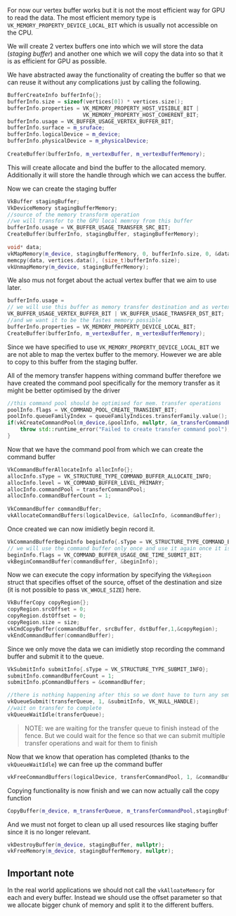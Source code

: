 For now our vertex buffer works but it is not the most efficient way for GPU to read the data. The most efficient memory type is `VK_MEMORY_PROPERTY_DEVICE_LOCAL_BIT` which is usually not accessible on the CPU. 

We will create 2 vertex buffers one into which we will store the data (*staging buffer*) and another one which we will copy the data into so that it is as efficient for GPU as possible.

We have abstracted away the functionality of creating the buffer so that we can reuse it without any complications just by calling the following.

```c++
BufferCreateInfo bufferInfo{};  
bufferInfo.size = sizeof(vertices[0]) * vertices.size();  
bufferInfo.properties = VK_MEMORY_PROPERTY_HOST_VISIBLE_BIT |  
                        VK_MEMORY_PROPERTY_HOST_COHERENT_BIT;  
bufferInfo.usage = VK_BUFFER_USAGE_VERTEX_BUFFER_BIT;  
bufferInfo.surface = m_sruface;  
bufferInfo.logicalDevice = m_device;  
bufferInfo.physicalDevice = m_physicalDevice;  
  
CreateBuffer(bufferInfo, m_vertexBuffer, m_vertexBufferMemory);
```

This will create allocate and bind the buffer to the allocated memory. Additionally it will store the handle through which we can access the buffer. 

Now we can create the staging buffer

```c++
VkBuffer stagingBuffer;  
VkDeviceMemory stagingBufferMemory;
//source of the memory transform operation
//we will transfor to the GPU local memroy from this buffer
bufferInfo.usage = VK_BUFFER_USAGE_TRANSFER_SRC_BIT;  
CreateBuffer(bufferInfo, stagingBuffer, stagingBufferMemory);  
  
void* data;  
vkMapMemory(m_device, stagingBufferMemory, 0, bufferInfo.size, 0, &data);  
memcpy(data, vertices.data(), (size_t)bufferInfo.size);  
vkUnmapMemory(m_device, stagingBufferMemory);
```

We also mus not forget about the actual vertex buffer that we aim to use later. 

```c++
bufferInfo.usage =
// we will use this buffer as memory transfer destination and as vertex buffer at once
VK_BUFFER_USAGE_VERTEX_BUFFER_BIT | VK_BUFFER_USAGE_TRANSFER_DST_BIT;
//and we want it to be the fastes memory possible
bufferInfo.properties = VK_MEMORY_PROPERTY_DEVICE_LOCAL_BIT;  
CreateBuffer(bufferInfo, m_vertexBuffer, m_vertexBufferMemory);
```

Since we have specified to use `VK_MEMORY_PROPERTY_DEVICE_LOCAL_BIT` we are not able to map the vertex buffer to the memory. However we are able to copy to this buffer from the staging buffer. 

All of the memory transfer happens withing command buffer therefore we have created the command pool specifically for the memory transfer as it might be better optimised by the driver 

```c++
//this command pool should be optimised for mem. transfer operations
poolInfo.flags = VK_COMMAND_POOL_CREATE_TRANSIENT_BIT;  
poolInfo.queueFamilyIndex = queueFamilyIndices.transferFamily.value();  
if(vkCreateCommandPool(m_device,&poolInfo, nullptr, &m_transferCommandPool) != VK_SUCCESS) {  
    throw std::runtime_error("Failed to create transfer command pool");  
}
```

Now that we have the command pool from which we can create the command buffer

```c++
VkCommandBufferAllocateInfo allocInfo{};  
allocInfo.sType = VK_STRUCTURE_TYPE_COMMAND_BUFFER_ALLOCATE_INFO;  
allocInfo.level = VK_COMMAND_BUFFER_LEVEL_PRIMARY;  
allocInfo.commandPool = transferCommandPool;  
allocInfo.commandBufferCount = 1;  
  
VkCommandBuffer commandBuffer;  
vkAllocateCommandBuffers(logicalDevice, &allocInfo, &commandBuffer);
```

Once created we can now imidietly begin record it.

```c++
VkCommandBufferBeginInfo beginInfo{.sType = VK_STRUCTURE_TYPE_COMMAND_BUFFER_BEGIN_INFO};  
// we will use the command buffer only once and use it again once it is submitted 
beginInfo.flags = VK_COMMAND_BUFFER_USAGE_ONE_TIME_SUBMIT_BIT;  
vkBeginCommandBuffer(commandBuffer, &beginInfo);
```

Now we can execute the copy information by specifying the `VkRegioon` struct that specifies offset of the source, offset of the destination and size (it is not possible to pass `VK_WHOLE_SIZE`) here.

```c++
VkBufferCopy copyRegion{};  
copyRegion.srcOffset = 0;  
copyRegion.dstOffset = 0;  
copyRegion.size = size;  
vkCmdCopyBuffer(commandBuffer, srcBuffer, dstBuffer,1,&copyRegion);
vkEndCommandBuffer(commandBuffer);
```

Since we only move the data we can imidietly stop recording the command buffer and submit it to the queue.

```c++
VkSubmitInfo submitInfo{.sType = VK_STRUCTURE_TYPE_SUBMIT_INFO};  
submitInfo.commandBufferCount = 1;  
submitInfo.pCommandBuffers = &commandBuffer;  

//there is nothing happening after this so we dont have to turn any semaphore or fence
vkQueueSubmit(transferQueue, 1, &submitInfo, VK_NULL_HANDLE);  
//wait on transfer to complete
vkQueueWaitIdle(transferQueue);
```

> NOTE: we are waiting for the transfer queue to finish instead of the fence. But we could wait for the fence so that we can submit multiple transfer operations and wait for them to finish

Now that we know that operation has completed (thanks to the `vkQueueWaitIdle`) we can free up the command buffer

```c++
vkFreeCommandBuffers(logicalDevice, transferCommandPool, 1, &commandBuffer);
```

Copying functionality is now finish and we can now actually call the copy function 

```c++
CopyBuffer(m_device, m_transferQueue, m_transferCommandPool,stagingBuffer, m_vertexBuffer,bufferInfo.size);
```

And we must not forget to clean up all used resources like staging buffer since it is no longer relevant.

```c++
vkDestroyBuffer(m_device, stagingBuffer, nullptr);  
vkFreeMemory(m_device, stagingBufferMemory, nullptr);
```

## Important note

In the real world applications we should not call the `vkAlloateMemory` for each and every buffer. Instead we should use the offset parameter so that we allocate bigger chunk of memory and split it to the different buffers.


